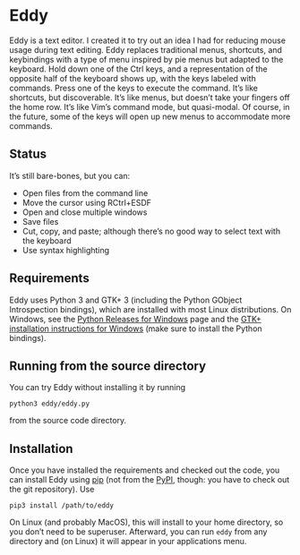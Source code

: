 # Eddy
Eddy is a text editor.  I created it to try out an idea I had for reducing mouse usage during text editing.  Eddy replaces traditional menus, shortcuts, and keybindings with a type of menu inspired by pie menus but adapted to the keyboard.  Hold down one of the Ctrl keys, and a representation of the opposite half of the keyboard shows up, with the keys labeled with commands.  Press one of the keys to execute the command.  It’s like shortcuts, but discoverable.  It’s like menus, but doesn’t take your fingers off the home row.  It’s like Vim’s command mode, but quasi-modal.  Of course, in the future, some of the keys will open up new menus to accommodate more commands.

## Status
It’s still bare-bones, but you can:

 * Open files from the command line
 * Move the cursor using RCtrl+ESDF
 * Open and close multiple windows
 * Save files
 * Cut, copy, and paste; although there’s no good way to select text with the keyboard
 * Use syntax highlighting

## Requirements
Eddy uses Python 3 and GTK+ 3 (including the Python GObject Introspection bindings), which are installed with most Linux distributions.  On Windows, see the [Python Releases for Windows][1] page and the [GTK+ installation instructions for Windows][2] (make sure to install the Python bindings).

[1]: https://www.python.org/downloads/windows/
[2]: https://www.gtk.org/download/windows.php

## Running from the source directory
You can try Eddy without installing it by running

    python3 eddy/eddy.py

from the source code directory.

## Installation
Once you have installed the requirements and checked out the code, you can install Eddy using [pip][3] (not from the [PyPI][4], though: you have to check out the git repository).  Use

    pip3 install /path/to/eddy

On Linux (and probably MacOS), this will install to your home directory, so you don’t need to be superuser.  Afterward, you can run `eddy` from any directory and (on Linux) it will appear in your applications menu.

[3]: https://pip.pypa.io/en/stable/
[4]: https://pypi.org/
